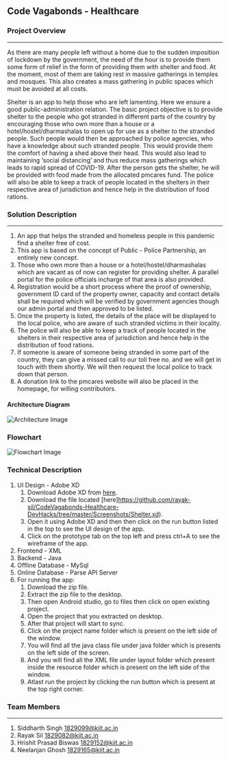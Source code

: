 ## Code Vagabonds - Healthcare

### Project Overview
----------------------------------
As there are many people left without a home due to the sudden imposition of lockdown by the government, the need of the hour is to provide them some form of relief in the form of providing them with shelter and food. At the moment, most of them are taking rest in massive gatherings in temples and mosques. This also creates a mass gathering in public spaces which must be avoided at all costs.

Shelter is an app to help those who are left lamenting. Here we ensure a good public-administration relation. The basic project objective is to provide shelter to the people who got stranded  in different parts of the country by encouraging those who own more than a house or a  hotel/hostel/dharmashalas to open up for use as a shelter to the stranded people. Such people would then be approached by police agencies, who have a knowledge about such stranded people. This would provide them the comfort of having a shed above their head. This would also lead to maintaining ‘social distancing’ and thus reduce mass gatherings which leads to rapid spread of COVID-19. After the person gets the shelter, he will be provided with food made from the allocated pmcares fund. The police will also be able to keep a track of people located in the shelters in their respective area of jurisdiction and hence help in the distribution of food rations.

### Solution Description
----------------------------------
1. An app that helps the stranded and homeless people in this pandemic find a shelter free of cost.
2. This app is based on the concept of Public - Police Partnership, an entirely new concept.
3. Those who own more than a house or a  hotel/hostel/dharmashalas which are vacant as of now can register for providing shelter. A parallel portal for the police officials incharge of that area is also provided.
4. Registration would be a short process where the proof of ownership, government ID card of the property owner, capacity and contact details shall be required which will be verified by government agencies though our admin portal and then approved to be listed.  
5. Once the property is listed, the details of the place will be displayed to the local police, who are aware of such stranded victims in their locality.
6. The police will also be able to keep a track of people located in the shelters in their respective area of jurisdiction and hence help in the distribution of food rations.
7. If someone is aware of someone being stranded in some part of the country, they can give a missed call to our toll free no. and we will get in touch with them shortly. We will then request the local police to track down that person.
8. A donation link to the pmcares website will also be placed in the homepage, for willing contributors.

#### Architecture Diagram

![Architecture Image](https://github.com/rayak-sil/CodeVagabonds-Healthcare-DevHacks/blob/master/Images/Architecture.JPG)

### Flowchart

![Flowchart Image](https://github.com/rayak-sil/CodeVagabonds-Healthcare-DevHacks/blob/master/Images/Flowchart.jpg)

### Technical Description

1. UI Design - Adobe XD
    1. Download Adobe XD from [here](https://www.adobe.com/in/products/xd.html).
    1. Download the file located [here]https://github.com/rayak-sil/CodeVagabonds-Healthcare-DevHacks/tree/master/Screenshots/Shelter.xd).
    1. Open it using Adobe XD and then then click on the run button listed in the top to see the UI design of the app.
    1. Click on the prototype tab on the top left and press ctrl+A to see the wireframe of the app.
1. Frontend - XML
1. Backend - Java
1. Offline Database - MySql
1. Online Database - Parse API Server
1. For running the app:
    1. Download the zip file.
    1. Extract the zip file to the desktop.
    1. Then open Android studio, go to files then click on open existing project.
    1. Open the project that you extracted on desktop.
    1. After that project will start to sync.
    1. Click on the project name folder which is present on the left side of the window.
    1. You will find all the java class file under java folder which is presents on the left side of the screen.
    1. And you will find all the XML file under layout folder which present inside the resource folder which is present on the left side                         of the window.
    1. Atlast run the project by clicking the run button which is present at the top right corner.

### Team Members
----------------------------------

1. Siddharth Singh        1829099@kiit.ac.in
1. Rayak Sil              1829082@kiit.ac.in
1. Hrishit Prasad Biswas  1829152@kiit.ac.in
1. Neelanjan Ghosh        1829165@kiit.ac.in
